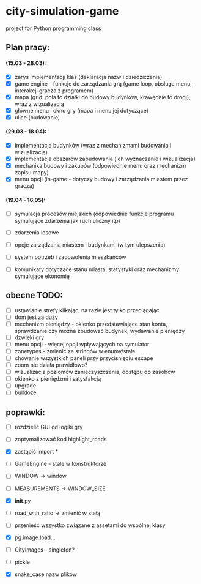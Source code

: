 # city-simulation-game
project for Python programming class

## Plan pracy:
#### (15.03 - 28.03):
- [x] zarys implementacji klas (deklaracja nazw i dziedziczenia)
- [x] game engine - funkcje do zarządzania grą (game loop, obsługa menu, interakcji gracza z programem)
- [x] mapa (grid: pola to działki do budowy budynków, krawędzie to drogi), wraz z wizualizacją
- [x] główne menu i okno gry (mapa i menu jej dotyczące)
- [x] ulice (budowanie)

#### (29.03 - 18.04):
- [x] implementacja budynków (wraz z mechanizmami budowania i wizualizacją)
- [x] implementacja obszarów zabudowania (ich wyznaczanie i wizualizacja)
- [x] mechanika budowy i zakupów (odpowiednie menu oraz mechanizm zapisu mapy)
- [x] menu opcji (in-game - dotyczy budowy i zarządzania miastem przez gracza)

#### (19.04 - 16.05):
- [ ] symulacja procesów miejskich (odpowiednie funkcje programu symulujące zdarzenia jak ruch uliczny itp)
- [ ] zdarzenia losowe
- [ ] opcje zarządzania miastem i budynkami (w tym ulepszenia)
- [ ] system potrzeb i zadowolenia mieszkańców
- [ ] komunikaty dotyczące stanu miasta, statystyki oraz mechanizmy symulujące ekonomię


## obecne TODO:
- [ ] ustawianie strefy klikając, na razie jest tylko przeciągając
- [ ] dom jest za duży
- [ ] mechanizm pieniędzy - okienko przedstawiające stan konta, sprawdzanie czy można zbudować budynek, wydawanie pieniędzy
- [ ] dźwięki gry
- [ ] menu opcji - więcej opcji wpływających na symulator
- [ ] zonetypes - zmienić ze stringów w enumy/stałe
- [ ] chowanie wszystkich paneli przy przyciśnięciu escape
- [ ] zoom nie działa prawidłowo?
- [ ] wizualizacja poziomów zanieczyszczenia, dostępu do zasobów
- [ ] okienko z pieniędzmi i satysfakcją 
- [ ] upgrade
- [ ] bulldoze

## poprawki:
- [ ] rozdzielić GUI od logiki gry
- [ ] zoptymalizować kod highlight_roads
- [x] zastąpić import *
- [ ] GameEngine - stałe w konstruktorze
- [ ] WINDOW -> window
- [ ] MEASUREMENTS -> WINDOW_SIZE
- [x] __init__.py
- [ ] road_with_ratio -> zmienić w stałą
- [ ] przenieść wszystko związane z assetami do wspólnej klasy
- [x] pg.image.load...
- [ ] CityImages - singleton?
- [ ] pickle
- [x] snake_case nazw plików


